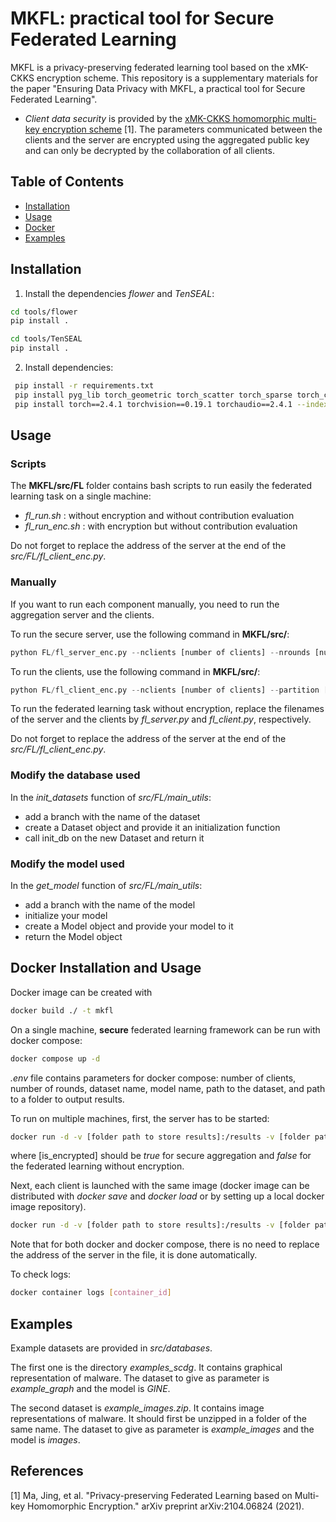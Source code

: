 # MKFL: practical tool for Secure Federated Learning

MKFL is a privacy-preserving federated learning tool based on the xMK-CKKS encryption scheme. This repository is a supplementary materials for the paper "Ensuring Data Privacy with MKFL, a practical tool for Secure Federated Learning".

- *Client data security* is provided by the [xMK-CKKS homomorphic multi-key encryption scheme](https://arxiv.org/abs/2104.06824) \[1\]. The parameters communicated between the clients and the server are encrypted using the aggregated public key and can only be decrypted by the collaboration of all clients.


## Table of Contents
- [Installation](#installation)
- [Usage](#usage)
- [Docker](#docker)
- [Examples](#examples)


## Installation

1. Install the dependencies *flower* and *TenSEAL*:


```bash
cd tools/flower
pip install .
```

```bash
cd tools/TenSEAL
pip install .
```

2. Install dependencies:
```bash
 pip install -r requirements.txt
 pip install pyg_lib torch_geometric torch_scatter torch_sparse torch_cluster torch_spline_conv -f https://data.pyg.org/whl/torch-2.4.0+cpu.html
 pip install torch==2.4.1 torchvision==0.19.1 torchaudio==2.4.1 --index-url https://download.pytorch.org/whl/cpu
```
 
## Usage
### Scripts
The **MKFL/src/FL** folder contains bash scripts to run easily the federated learning task on a single machine:
 - *fl_run.sh* : without encryption and without contribution evaluation
 - *fl_run_enc.sh* : with encryption but without contribution evaluation

Do not forget to replace the address of the server at the end of the *src/FL/fl_client_enc.py*.
 
### Manually
If you want to run each component manually, you need to run the aggregation server and the clients.

To run the secure server, use the following command in **MKFL/src/**:
```python
python FL/fl_server_enc.py --nclients [number of clients] --nrounds [number of rounds] --filepath [folder path to store results] --dataset [split_scdg1] --model [GINE]
```
To run the clients, use the following command in **MKFL/src/**:
```python
python FL/fl_client_enc.py --nclients [number of clients] --partition [client_number] --filepath [folder path to store results] --dataset [split_scdg1] --model [GINE]
```

To run the federated learning task without encryption, replace the filenames of the server and the clients by *fl_server.py* and *fl_client.py*, respectively.

Do not forget to replace the address of the server at the end of the *src/FL/fl_client_enc.py*.

### Modify the database used

In the *init_datasets* function of *src/FL/main_utils*:
- add a branch with the name of the dataset
- create a Dataset object and provide it an initialization function
- call init_db on the new Dataset and return it


### Modify the model used

In the *get_model* function of *src/FL/main_utils*:
- add a branch with the name of the model
- initialize your model
- create a Model object and provide your model to it
- return the Model object


## Docker Installation and Usage

Docker image can be created with
```bash
docker build ./ -t mkfl
```

On a single machine, **secure** federated learning framework can be run with docker compose:
```bash
docker compose up -d
```
*.env* file contains parameters for docker compose: number of clients, number of rounds, dataset name, model name, path to the dataset, and path to a folder to output results.

To run on multiple machines, first, the server has to be started:
```bash
docker run -d -v [folder path to store results]:/results -v [folder path with databases]:/mkfl/databases mkfl /bin/bash FL/docker_se.sh [number of clients] [number of rounds] [dataset] [model] [is_encrypted] [server_IP]
```
where [is_encrypted] should be *true* for secure aggregation and *false* for the federated learning without encryption.

Next, each client is launched with the same image (docker image can be distributed with *docker save* and *docker load* or by setting up a local docker image repository).
```bash
docker run -d -v [folder path to store results]:/results -v [folder path with databases]:/mkfl/databases mkfl /bin/bash FL/docker_cl.sh [number of clients] [number of rounds] [dataset] [model] [is_encrypted] [client_number] [server_IP]
```

Note that for both docker and docker compose, there is no need to replace the address of the server in the file, it is done automatically.

To check logs:
```bash
docker container logs [container_id]
```

## Examples
Example datasets are provided in *src/databases*.

The first one is the directory *examples_scdg*. It contains graphical representation of malware. The dataset to give as parameter is *example_graph* and the model is *GINE*.

The second dataset is *example_images.zip*. It contains image representations of malware. It should first be unzipped in a folder of the same name. The dataset to give as parameter is *example_images* and the model is *images*.


## References
\[1\] Ma, Jing, et al. "Privacy-preserving Federated Learning based on Multi-key Homomorphic Encryption." arXiv preprint arXiv:2104.06824 (2021).
